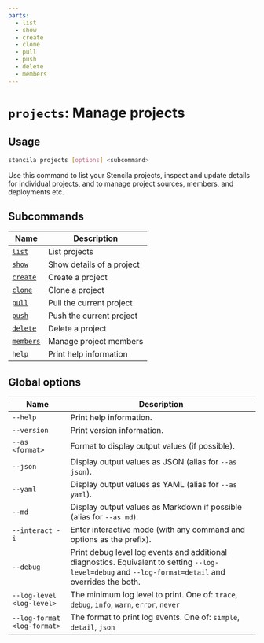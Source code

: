```yaml
---
parts:
  - list
  - show
  - create
  - clone
  - pull
  - push
  - delete
  - members
---
```



<!-- Generated from doc comments in Rust. Do not edit. -->

# `projects`: Manage projects

## Usage

```sh
stencila projects [options] <subcommand>
```

Use this command to list your Stencila projects, inspect and update details for individual projects, and to manage project sources, members, and deployments etc.

## Subcommands

| Name | Description |
| --- | --- |
| [`list`](list.md) | List projects |
| [`show`](show.md) | Show details of a project |
| [`create`](create.md) | Create a project |
| [`clone`](clone.md) | Clone a project |
| [`pull`](pull.md) | Pull the current project |
| [`push`](push.md) | Push the current project |
| [`delete`](delete.md) | Delete a project |
| [`members`](members/README.md) | Manage project members |
| `help` | Print help information |



## Global options

| Name | Description |
| --- | --- |
| `--help` | Print help information. |
| `--version` | Print version information. |
| `--as <format>` | Format to display output values (if possible). |
| `--json` | Display output values as JSON (alias for `--as json`). |
| `--yaml` | Display output values as YAML (alias for `--as yaml`). |
| `--md` | Display output values as Markdown if possible (alias for `--as md`). |
| `--interact -i` | Enter interactive mode (with any command and options as the prefix). |
| `--debug` | Print debug level log events and additional diagnostics. Equivalent to setting `--log-level=debug` and `--log-format=detail` and overrides the both. |
| `--log-level <log-level>` | The minimum log level to print. One of: `trace`, `debug`, `info`, `warn`, `error`, `never` |
| `--log-format <log-format>` | The format to print log events. One of: `simple`, `detail`, `json` |